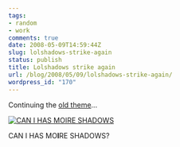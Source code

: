 ```yaml
---
tags:
- random
- work
comments: true
date: 2008-05-09T14:59:44Z
slug: lolshadows-strike-again
status: publish
title: Lolshadows strike again
url: /blog/2008/05/09/lolshadows-strike-again/
wordpress_id: "170"
---
```


Continuing the [old theme](/blog/2007/08/28/lolshadows/)...

[![CAN I HAS MOIRE SHADOWS](/blog/wp-content/uploads/2008/05/canhasmoireshadows.png)](/blog/wp-content/uploads/2008/05/canhasmoireshadows.png)

CAN I HAS MO**I**RE SHADOWS?
